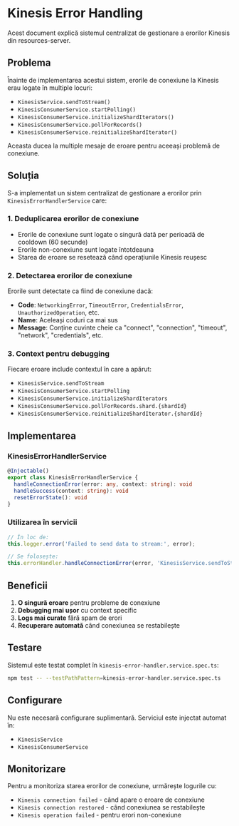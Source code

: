 # Kinesis Error Handling

Acest document explică sistemul centralizat de gestionare a erorilor Kinesis din resources-server.

## Problema

Înainte de implementarea acestui sistem, erorile de conexiune la Kinesis erau logate în multiple locuri:
- `KinesisService.sendToStream()`
- `KinesisConsumerService.startPolling()`
- `KinesisConsumerService.initializeShardIterators()`
- `KinesisConsumerService.pollForRecords()`
- `KinesisConsumerService.reinitializeShardIterator()`

Aceasta ducea la multiple mesaje de eroare pentru aceeași problemă de conexiune.

## Soluția

S-a implementat un sistem centralizat de gestionare a erorilor prin `KinesisErrorHandlerService` care:

### 1. Deduplicarea erorilor de conexiune
- Erorile de conexiune sunt logate o singură dată per perioadă de cooldown (60 secunde)
- Erorile non-conexiune sunt logate întotdeauna
- Starea de eroare se resetează când operațiunile Kinesis reușesc

### 2. Detectarea erorilor de conexiune
Erorile sunt detectate ca fiind de conexiune dacă:
- **Code**: `NetworkingError`, `TimeoutError`, `CredentialsError`, `UnauthorizedOperation`, etc.
- **Name**: Aceleași coduri ca mai sus
- **Message**: Conține cuvinte cheie ca "connect", "connection", "timeout", "network", "credentials", etc.

### 3. Context pentru debugging
Fiecare eroare include contextul în care a apărut:
- `KinesisService.sendToStream`
- `KinesisConsumerService.startPolling`
- `KinesisConsumerService.initializeShardIterators`
- `KinesisConsumerService.pollForRecords.shard.{shardId}`
- `KinesisConsumerService.reinitializeShardIterator.{shardId}`

## Implementarea

### KinesisErrorHandlerService
```typescript
@Injectable()
export class KinesisErrorHandlerService {
  handleConnectionError(error: any, context: string): void
  handleSuccess(context: string): void
  resetErrorState(): void
}
```

### Utilizarea în servicii
```typescript
// În loc de:
this.logger.error('Failed to send data to stream:', error);

// Se folosește:
this.errorHandler.handleConnectionError(error, 'KinesisService.sendToStream');
```

## Beneficii

1. **O singură eroare** pentru probleme de conexiune
2. **Debugging mai ușor** cu context specific
3. **Logs mai curate** fără spam de erori
4. **Recuperare automată** când conexiunea se restabilește

## Testare

Sistemul este testat complet în `kinesis-error-handler.service.spec.ts`:

```bash
npm test -- --testPathPattern=kinesis-error-handler.service.spec.ts
```

## Configurare

Nu este necesară configurare suplimentară. Serviciul este injectat automat în:
- `KinesisService`
- `KinesisConsumerService`

## Monitorizare

Pentru a monitoriza starea erorilor de conexiune, urmărește logurile cu:
- `Kinesis connection failed` - când apare o eroare de conexiune
- `Kinesis connection restored` - când conexiunea se restabilește
- `Kinesis operation failed` - pentru erori non-conexiune
